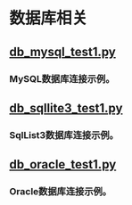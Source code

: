 # 数据库相关

## [db_mysql_test1.py](db_mysql_test1.py)
### MySQL数据库连接示例。

## [db_sqllite3_test1.py](db_sqllite3_test1.py)
### SqlList3数据库连接示例。

## [db_oracle_test1.py](db_oracle_test1.py)
### Oracle数据库连接示例。
